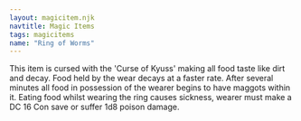 ```yaml
---
layout: magicitem.njk
navtitle: Magic Items
tags: magicitems
name: "Ring of Worms"
---
```

This item is cursed with the 'Curse of Kyuss' making all food taste like dirt and decay. Food held by the wear decays at a faster rate. After several minutes all food in possession of the wearer begins to have maggots within it. Eating food whilst wearing the ring causes sickness, wearer must make a DC 16 Con save or suffer 1d8 poison damage.
